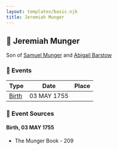 ```yaml
---
layout: templates/basic.njk
title: Jeremiah Munger
---
```

## 🔵 Jeremiah Munger

Son of [Samuel Munger](/people/1/17676382) and [Abigail Barstow](/people/9/9488484)

### 📆 Events

Type | Date | Place
------ | ------ | ------
[Birth](#event-640664cd-947e-480b-88b1-0eabf4265b6a) | 03 MAY 1755 |

### 📰 Event Sources

#### <a id="event-640664cd-947e-480b-88b1-0eabf4265b6a"></a> Birth, 03 MAY 1755
* The Munger Book  - 209